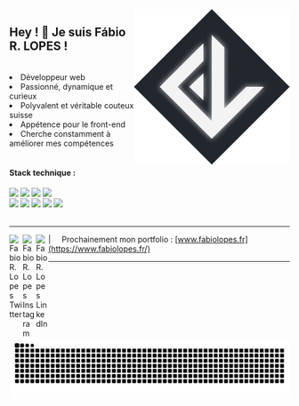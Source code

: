 <img align="right" height="280px" src="./assets/fabiodevcode_new-logo.png" alt="logo fabio lopes .fr">


## Hey ! 👋 Je suis Fábio R. LOPES  !


<br>

<div align="left">
  <li> Développeur web</li>
  <li> Passionné, dynamique et curieux </li>
  <li> Polyvalent et véritable couteux suisse </li>
  <li> Appétence pour le front-end </li>
  <li> Cherche constamment à améliorer mes compétences </li>
</div>

<br>

#### Stack technique :


<div border="0" align="left" display="inline-block">
  <img src="https://img.shields.io/badge/JavaScript-F7DF1E?style=for-the-badge&logo=javascript&logoColor=black"/>
  <img src="https://img.shields.io/badge/Node.js-43853D?style=for-the-badge&logo=node.js&logoColor=white"/>
  <img src="https://img.shields.io/badge/Express.js-404D59?style=for-the-badge&logo=Express&logoColor=white"/>
  <img src="https://img.shields.io/badge/Vue.js-35495E?style=for-the-badge&logo=vue.js&logoColor=4FC08D"/>
  
  <br>
  
  <img src="https://img.shields.io/badge/jQuery-F2F2F2?style=for-the-badge&logo=jquery&logoColor=13609E"/>
  <img src="https://img.shields.io/badge/TypeScript-007ACC?style=for-the-badge&logo=typescript&logoColor=white"/>
  
  <img src="https://img.shields.io/badge/HTML-E34F26?style=for-the-badge&logo=html5&logoColor=white"/>
  <img src="https://img.shields.io/badge/CSS-1572B6?style=for-the-badge&logo=css3&logoColor=white"/>
  <img src="https://img.shields.io/badge/Sass-C6538C?style=for-the-badge&logo=sass&logoColor=white"/>

  <br>
  <!--
  <img src="https://img.shields.io/badge/NPM-%23000000.svg?style=for-the-badge&logo=npm&logoColor=white"/>
  <img src="https://img.shields.io/badge/Trello-%23026AA7.svg?style=for-the-badge&logo=Trello&logoColor=white"/>
  <img src="https://img.shields.io/badge/Postman-FF6C37?style=for-the-badge&logo=postman&logoColor=white"/>
  -->
  
</div>

<br>

----

<a href="https://twitter.com/FabioDevCode">
  <img align="left" alt="Fabio R. Lopes Twitter" width="24px" src="https://simpleicons.now.sh/twitter/ADBAC7" />
</a>
<a href="https://www.instagram.com/fabiodevcode/">
  <img align="left" alt="Fabio R. Lopes Instagram" width="24px" src="https://simpleicons.now.sh/instagram/ADBAC7" />
</a>
<a href="https://linkedin.com/in/fabiodevcode/">
  <img align="left" alt="Fabio R. Lopes LinkedIn" width="22px" src="https://simpleicons.now.sh/linkedin/ADBAC7" />
</a>

| &nbsp;&nbsp;&nbsp; Prochainement mon portfolio : [www.fabiolopes.fr](https://www.fabiolopes.fr/)

----
<div align="center" display="inline-block">

<!--
  <a href="https://github.com/FabioDevCode">
  <img height="180em" src="https://github-readme-stats.vercel.app/api/top-langs/?username=FabioDevCode&layout=compact&langs_count=8&theme=vue-dark&border_radius=8px"/>
  <img height="180em" src="https://github-readme-stats.vercel.app/api?username=FabioDevCode&theme=vue-dark&border_radius=8px"/> 
</div>


<div align="center" display="inline-block">
  <img src="https://github-readme-activity-graph.cyclic.app/graph?username=FabioDevCode&custom_title=Commit%20/%20Jour&theme=vue&bg_color=22272E&hide_title=true&color=ADBAC7&hide_border=true" height="#22272E"/> 
-->

  ![Snake animation](https://github.com/FabioDevCode/FabioDevCode/blob/output/github-contribution-grid-snake.svg)
</div>

<br>
